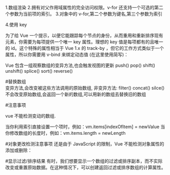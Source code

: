 1.数组渲染
2.拥有对父作用域属性的完全访问权限。v-for 还支持一个可选的第二个参数为当前项的索引。
3.对象中的 v-for,第二个参数为键名,第三个参数为索引



4.使用 key


为了给 Vue 一个提示，以便它能跟踪每个节点的身份，从而重用和重新排序现有元素，你需要为每项提供一个唯一 key 属性。理想的 key 值是每项都有的且唯一的 id。这个特殊的属性相当于 Vue 1.x 的 track-by ，但它的工作方式类似于一个属性，所以你需要用 v-bind 来绑定动态值 (在这里使用简写)：













Vue 包含一组观察数组的变异方法,也会触发视图的更新
push()
pop()
shift()
unshift()
splice()
sort()
reverse()





#替换数组  
  变异方法,会改变被这些方法调用的原始数组,
  非变异方法: filter() concat() silce() 不会改变原始数组,会返回一个新的数组,可以用新的数组去替换旧的数组

#注意事项

vue 不能检测变动的数组.

当你利用索引直接设置一个项时，例如：vm.items[indexOfItem] = newValue
当你修改数组的长度时，例如：vm.items.length = newLength

#对象更改检测注意事项
还是由于 JavaScript 的限制，Vue 不能检测对象属性的添加或删除：




#显示过滤/排序结果
有时，我们想要显示一个数组的过滤或排序副本，而不实际改变或重置原始数据。在这种情况下，可以创建返回过滤或排序数组的计算属性。


